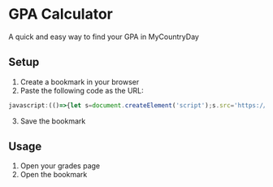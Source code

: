 # GPA Calculator
A quick and easy way to find your GPA in MyCountryDay

## Setup
1. Create a bookmark in your browser
2. Paste the following code as the URL:
```js
javascript:(()=>{let s=document.createElement('script');s.src='https://example.com/script.js';document.body.appendChild(s)})();
```
3. Save the bookmark

## Usage
1. Open your grades page
2. Open the bookmark
